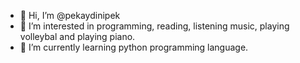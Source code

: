 - 👋 Hi, I’m @pekaydinipek
- 👀 I’m interested in programming, reading, listening music, playing volleybal and playing piano.
- 🌱 I’m currently learning python programming language.

<!---
pekaydinipek/pekaydinipek is a ✨ special ✨ repository because its `README.md` (this file) appears on your GitHub profile.
You can click the Preview link to take a look at your changes.
--->
